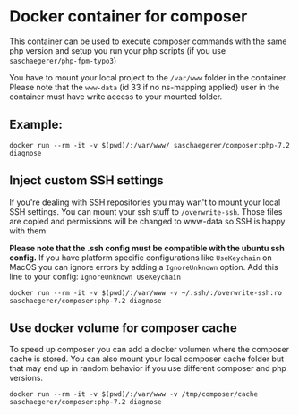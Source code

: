 # Docker container for composer

This container can be used to execute composer commands with the same php version and
setup you run your php scripts (if you use `saschaegerer/php-fpm-typo3`)

You have to mount your local project to the `/var/www` folder in the container.
Please note that the `www-data` (id 33 if no ns-mapping applied) user in the 
container must have write access to your mounted folder.

## Example:
`docker run --rm -it -v $(pwd)/:/var/www/ saschaegerer/composer:php-7.2 diagnose`

## Inject custom SSH settings

If you're dealing with SSH repositories you may wan't to mount your local SSH settings.
You can mount your ssh stuff to `/overwrite-ssh`.
Those files are copied and permissions will be changed to www-data so SSH is happy with them.

**Please note that the .ssh config must be compatible with the ubuntu ssh config.**
If you have platform specific configurations like `UseKeychain` on MacOS you can 
ignore errors by adding a `IgnoreUnknown` option. Add this line to your config: `IgnoreUnknown UseKeychain`

`docker run --rm -it -v $(pwd)/:/var/www -v ~/.ssh/:/overwrite-ssh:ro saschaegerer/composer:php-7.2 diagnose`

## Use docker volume for composer cache

To speed up composer you can add a docker volumen where the composer cache is
stored. You can also mount your local composer cache folder but that may end
up in random behavior if you use different composer and php versions.

`docker run --rm -it -v $(pwd)/:/var/www -v /tmp/composer/cache saschaegerer/composer:php-7.2 diagnose`
